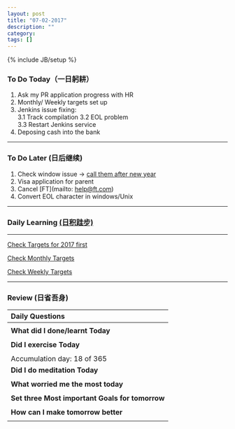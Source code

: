 ```yaml
---
layout: post
title: "07-02-2017"
description: ""
category: 
tags: []
---
```

{% include JB/setup %}

### To Do Today（一日躬耕）

1. Ask my PR application progress with HR
2. Monthly/ Weekly targets set up 
3. Jenkins issue fixing:  
	3.1 Track compilation 
	3.2 EOL problem  
	3.3 Restart Jenkins service 
4. Deposing cash into the bank  

---

### To Do Later (日后继续) 

1. Check window issue -> [call them after new year](http://neil526.tripod.com/) 
2. Visa application for parent
3. Cancel [FT](mailto: help@ft.com)
4. Convert EOL character in windows/Unix 

---

### Daily Learning [(日积跬步)](https://yitianxu.github.io/2017/01/05/learning-summary)


---

[Check Targets for 2017 first](https://yitianxu.github.io/2016/12/30/resolution-for-2017)

[Check Monthly Targets](https://yitianxu.github.io/pages/monthly%20targets/Monthly)

[Check Weekly Targets](https://yitianxu.github.io/pages/weekly%20targets/Weekly%20Targets) 

---

### Review (日省吾身)

| Daily Questions                   |                                           
|:----------------------------------|
|                                   |
| **What did I done/learnt Today**| 
|    |
| **Did I exercise Today**|          
|     |
| Accumulation day: 18 of 365   |
| **Did I do meditation Today**|          
|     |
|**What worried me the most today**|
|                                |
|**Set three Most important Goals for tomorrow**|
|                                        |
|**How can I make tomorrow better**|
|                          |